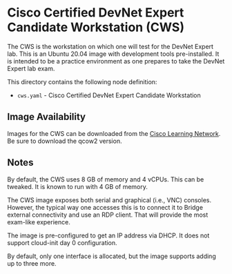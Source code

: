 # Cisco Certified DevNet Expert Candidate Workstation (CWS)

The CWS is the workstation on which one will test for the DevNet Expert lab.  This is an Ubuntu 20.04 image with development tools pre-installed.  It is intended to be a practice environment as one prepares to take the DevNet Expert lab exam.

This directory contains the following node definition:

* `cws.yaml` - Cisco Certified DevNet Expert Candidate Workstation

## Image Availability

Images for the CWS can be downloaded from the [Cisco Learning Network](https://learningnetwork.cisco.com/s/article/devnet-expert-equipment-and-software-list).  Be sure to download the qcow2 version.

## Notes

By default, the CWS uses 8 GB of memory and 4 vCPUs.  This can be tweaked.  It is known to run with 4 GB of memory.

The CWS image exposes both serial and graphical (i.e., VNC) consoles.  However, the typical way one accesses this is to connect it to Bridge external connectivity and use an RDP client.  That will provide the most exam-like experience.

The image is pre-configured to get an IP address via DHCP.  It does not support cloud-init day 0 configuration.

By default, only one interface is allocated, but the image supports adding up to three more.
